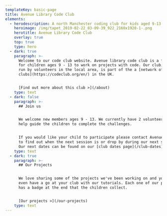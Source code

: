 ```yaml
---
templateKey: basic-page
title: Avenue Library Code Club
elements:
  - herodescription: A north Manchester coding club for kids aged 9-13
    heroimage: /img/tapet_2019-02-22_03-09-39_922_2160x1920-1-.png
    herotitle: Avenue Library Code Club
    overlay: true
    top: true
    type: hero
  - dark: true
    paragraph: >-
      Welcome to our code club website. Avenue library code club is a free club
      for children ages 9 - 13 to work on projects with code. Our club, which is
      run by volunteers in the local area, is part of the a [network of code
      clubs](https://codeclub.org/en/) in the UK.


      [Find out more about this club >](/about)
    type: text
  - dark: false
    paragraph: >-
      ## Join us


      We welcome new members ages 9 - 13. We currently have 2 volunteers that
      help guide the children to complete the challenges. 


      If you would like your child to participate please contact Avenue Library
      to find out when the next session is or drop by during our next session.
      Our next dates can be found on our [club dates page](/club-dates).
    type: text
  - dark: true
    paragraph: >-
      ## Our Projects


      We love sharing some of the projects we've been working on and you can
      even have a go at your club with our tutorials. Each one of our projects
      has a badge at the end that the children collect.


      [Our projects >](/our-projects)
    type: text
---
```


